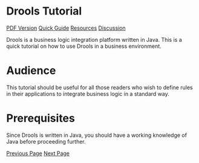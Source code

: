 # Drools Tutorial
[PDF Version](../drools/drools_pdf_version.md)
[Quick Guide](../drools/drools_quick_guide.md)
[Resources](../drools/drools_useful_resources.md)
[Discussion](../drools/drools_discussion.md)

Drools is a business logic integration platform written in Java. This is a quick tutorial on how to use Drools in a business environment.

# Audience
This tutorial should be useful for all those readers who wish to define rules in their applications to integrate business logic in a standard way.

# Prerequisites
Since Drools is written in Java, you should have a working knowledge of Java before proceeding further.


[Previous Page](../drools/index.md) [Next Page](../drools/drools_introduction.md) 
